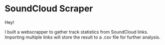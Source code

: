 # SoundCloud Scraper

Hey!

I built a webscrapper to gather track statistics from SoundCloud links. Importing multiple links will store the result to a .csv file for further analysis.
